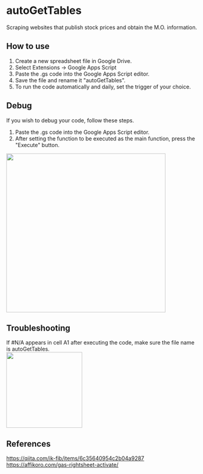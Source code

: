 # autoGetTables
Scraping websites that publish stock prices and obtain the M.O. information.

## How to use
1. Create a new spreadsheet file in Google Drive.
2. Select Extensions -> Google Apps Script
   [](<img src="https://github.com/Nanraka/autoGetTables/assets/64336110/0ac5e9dc-ff4e-4bb8-b82b-f7c2470f91a2" width="290px">)
4. Paste the .gs code into the Google Apps Script editor.
5. Save the file and rename it "autoGetTables".
6. To run the code automatically and daily, set the trigger of your choice.
   [](<img src="https://github.com/Nanraka/autoGetTables/assets/64336110/6bf36e94-881d-4770-bac8-b611f6728445" width="400px">)
   [](<img src="https://github.com/Nanraka/autoGetTables/assets/64336110/3fb60c61-9b71-4665-9d75-84e48f657d76" width="1000px">)

## Debug
If you wish to debug your code, follow these steps.
1. Paste the .gs code into the Google Apps Script editor.
2. After setting the function to be executed as the main function, press the "Execute" button.
<img src="https://github.com/Nanraka/autoGetTables/assets/64336110/606b8c7b-9f83-479f-ace9-b9922823ed4d" width="420px">

## Troubleshooting
If #N/A appears in cell A1 after executing the code, make sure the file name is autoGetTables.  
<img src="https://github.com/Nanraka/autoGetTables/assets/64336110/3982322d-c3ae-4de1-a10c-b26ca10de8e9" width="200px">

## References
https://qiita.com/ik-fib/items/6c35640954c2b04a9287<br>
https://affikoro.com/gas-rightsheet-activate/<br>
